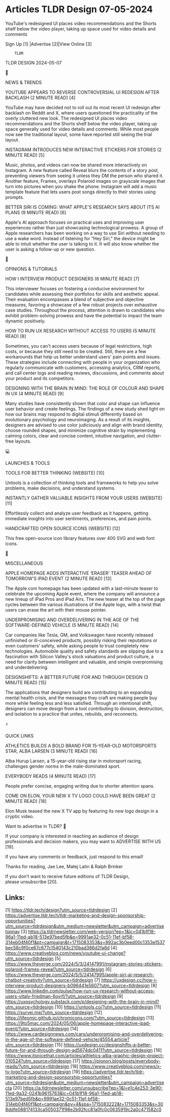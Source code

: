 # Articles TLDR Design 07-05-2024

YouTube's redesigned UI places video recommendations and the Shorts
shelf below the video player, taking up space used for video details
and comments  

 Sign Up [1] |Advertise [2]|View Online [3] 

		TLDR 

TLDR DESIGN 2024-05-07

📱 

NEWS & TRENDS

 YOUTUBE APPEARS TO REVERSE CONTROVERSIAL UI REDESIGN AFTER BACKLASH
(2 MINUTE READ) [4] 

 YouTube may have decided not to roll out its most recent UI redesign
after backlash on Reddit and X, where users questioned the
practicality of the overly cluttered new look. The redesigned UI
places video recommendations and the Shorts shelf below the video
player, taking up space generally used for video details and comments.
While most people now see the traditional layout, some have reported
still seeing the trial layout. 

 INSTAGRAM INTRODUCES NEW INTERACTIVE STICKERS FOR STORIES (2 MINUTE
READ) [5] 

 Music, photos, and videos can now be shared more interactively on
Instagram. A new feature called Reveal blurs the contents of a story
post, preventing viewers from seeing it unless they DM the person who
shared it. Another feature, Frames, overlays Polaroid images on
grayscale images that turn into pictures when you shake the phone.
Instagram will add a music template feature that lets users post songs
directly to their stories using prompts. 

 BETTER SIRI IS COMING: WHAT APPLE'S RESEARCH SAYS ABOUT ITS AI PLANS
(9 MINUTE READ) [6] 

 Apple's AI approach focuses on practical uses and improving user
experiences rather than just showcasing technological prowess. A group
of Apple researchers has been working on a way to use Siri without
needing to use a wake word. Instead of listening for “Hey Siri,”
the device might be able to intuit whether the user is talking to it.
It will also know whether the user is asking a follow-up or new
question. 

🚀 

OPINIONS & TUTORIALS

 HOW I INTERVIEW PRODUCT DESIGNERS (6 MINUTE READ) [7] 

 This interviewer focuses on fostering a conducive environment for
candidates while assessing their portfolios for skills and aesthetic
appeal. Their evaluation encompasses a blend of subjective and
objective measures, favoring a showcase of a few robust projects over
exhaustive case studies. Throughout the process, attention is drawn to
candidates who exhibit problem-solving prowess and have the potential
to impact the team dynamic positively. 

 HOW TO RUN UX RESEARCH WITHOUT ACCESS TO USERS (5 MINUTE READ) [8] 

 Sometimes, you can't access users because of legal restrictions, high
costs, or because they still need to be created. Still, there are a
few workarounds that help us better understand users' pain points and
issues. These strategies include connecting with people in your
organization who regularly communicate with customers, accessing
analytics, CRM reports, and call center logs and reading reviews,
discussions, and comments about your product and its competitors. 

 DESIGNING WITH THE BRAIN IN MIND: THE ROLE OF COLOUR AND SHAPE IN UX
(4 MINUTE READ) [9] 

 Many studies have consistently shown that color and shape can
influence user behavior and create feelings. The findings of a new
study shed light on how our brains may respond to digital stimuli
differently based on evolutionary psychology and neuroimaging. As a
result of its insights, designers are advised to use color judiciously
and align with brand identity, choose rounded shapes, and minimize
cognitive strain by implementing calming colors, clear and concise
content, intuitive navigation, and clutter-free layouts. 

💻 

LAUNCHES & TOOLS

 TOOLS FOR BETTER THINKING (WEBSITE) [10] 

 Untools is a collection of thinking tools and frameworks to help you
solve problems, make decisions, and understand systems. 

 INSTANTLY GATHER VALUABLE INSIGHTS FROM YOUR USERS (WEBSITE) [11] 

 Effortlessly collect and analyze user feedback as it happens, getting
immediate insights into user sentiments, preferences, and pain points.


 HANDCRAFTED OPEN SOURCE ICONS (WEBSITE) [12] 

 This free open-source icon library features over 400 SVG and web font
icons. 

🎁 

MISCELLANEOUS

 APPLE HOMEPAGE ADDS INTERACTIVE ‘ERASER' TEASER AHEAD OF TOMORROW'S
IPAD EVENT (2 MINUTE READ) [13] 

 The Apple.com homepage has been updated with a last-minute teaser to
celebrate the upcoming Apple event, where the company will announce a
new lineup of iPad Pros and iPad Airs. The new teaser at the top of
the page cycles between the various illustrations of the Apple logo,
with a twist that users can erase the art with their mouse pointer. 

 UNDERPROMISING AND OVERDELIVERING IN THE AGE OF THE SOFTWARE-DEFINED
VEHICLE (5 MINUTE READ) [14] 

 Car companies like Tesla, GM, and Volkswagen have recently released
unfinished or ill-conceived products, possibly risking their
reputations or even customers' safety, while asking people to trust
completely new technologies. Automobile quality and safety standards
are slipping due to a fascination with Silicon Valley's stock
valuations and product culture, a need for clarity between intelligent
and valuable, and simple overpromising and underdelivering. 

 DESIGNSHIFTS: A BETTER FUTURE FOR AND THROUGH DESIGN (3 MINUTE READ)
[15] 

 The applications that designers build are contributing to an
expanding mental health crisis, and the messages they craft are making
people buy more while feeling less and less satisfied. Through an
intentional shift, designers can move design from a tool contributing
to division, destruction, and isolation to a practice that unites,
rebuilds, and reconnects. 

⚡ 

QUICK LINKS

 ATHLETICS BUILDS A BOLD BRAND FOR 15-YEAR-OLD MOTORSPORTS STAR, ALBA
LARSEN (3 MINUTE READ) [16] 

 Alba Hurup Larsen, a 15-year-old rising star in motorsport racing,
challenges gender norms in the male-dominated sport. 

 EVERYBODY READS (4 MINUTE READ) [17] 

 People prefer concise, engaging writing due to shorter attention
spans. 

 COME ON ELON, YOUR NEW X TV LOGO COULD HAVE BEEN GREAT (2 MINUTE
READ) [18] 

 Elon Musk teased the new X TV app by featuring its new logo design in
a cryptic video. 

Want to advertise in TLDR? 📰

 If your company is interested in reaching an audience of design
professionals and decision makers, you may want to ADVERTISE WITH US
[19]. 

 If you have any comments or feedback, just respond to this email! 

Thanks for reading, 
Jae Lee, Matej Latin & Ralph Brinker 

If you don't want to receive future editions of TLDR Design,
please unsubscribe [20]. 

 

Links:
------
[1] https://tldr.tech/design?utm_source=tldrdesign
[2] https://advertise.tldr.tech/tldr-marketing-and-design-sponsorship-opportunities?utm_source=tldrdesign&utm_medium=newsletter&utm_campaign=advertisetopnav
[3] https://a.tldrnewsletter.com/web-version?ep=1&lc=041b1f18-96a1-11ed-ab18-513e97bed5fb&p=9991ae32-0c51-11ef-bf58-314eb04f40f1&pt=campaign&t=1715083353&s=892ac3b0eed00c1353e1537bec58c9f0ce67c677c1540143c210bad386d2fa8d
[4] https://www.creativebloq.com/news/youtube-ui-change?utm_source=tldrdesign
[5] https://www.theverge.com/2024/5/3/24147991/instagram-stories-stickers-polaroid-frames-reveal?utm_source=tldrdesign
[6] https://www.theverge.com/2024/5/5/24147995/apple-siri-ai-research-chatbot-creativity?utm_source=tldrdesign
[7] https://uxdesign.cc/how-i-interview-product-designers-b096441e5607?utm_source=tldrdesign
[8] https://www.linkedin.com/pulse/how-run-ux-research-without-access-users-vitaly-friedman-6oyrf/?utm_source=tldrdesign
[9] https://uxpsychology.substack.com/p/designing-with-the-brain-in-mind?utm_source=tldrdesign
[10] https://untools.co/?utm_source=tldrdesign
[11] https://survei.me/?utm_source=tldrdesign
[12] https://lifeomic.github.io/chromicons.com/?utm_source=tldrdesign
[13] https://9to5mac.com/2024/05/06/apple-homepage-interactive-ipad-event/?utm_source=tldrdesign
[14] https://www.cardesignnews.com/cars/underpromising-and-overdelivering-in-the-age-of-the-software-defined-vehicle/45554.article?utm_source=tldrdesign
[15] https://uxdesign.cc/designshifts-a-better-future-for-and-through-design-ad5674dc0411?utm_source=tldrdesign
[16] https://www.itsnicethat.com/articles/athletics-alba-graphic-design-project-010524?utm_source=tldrdesign
[17] https://pjonori.blog/posts/everybody-reads/?utm_source=tldrdesign
[18] https://www.creativebloq.com/news/x-tv-logo?utm_source=tldrdesign
[19] https://advertise.tldr.tech/tldr-marketing-and-design-sponsorship-opportunities?utm_source=tldrdesign&utm_medium=newsletter&utm_campaign=advertisecta
[20] https://a.tldrnewsletter.com/unsubscribe?ep=1&l=e1c4e253-3e90-11ed-9a32-0241b9615763&lc=041b1f18-96a1-11ed-ab18-513e97bed5fb&p=9991ae32-0c51-11ef-bf58-314eb04f40f1&pt=campaign&pv=4&spa=1715083222&t=1715083353&s=308ddfe088174133ca5050371f98e2b92fcc81a0fc0c0635919c2a0c471582c0